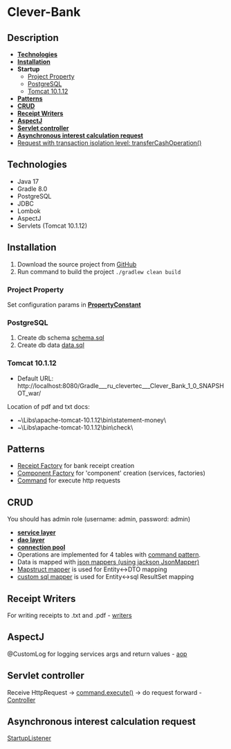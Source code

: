 # Clever-Bank

## Description
- **[Technologies](#Technologies)**
- **[Installation](#Installation)**
- **Startup**
  - [Project Property](#Property)
  - [PostgreSQL](#StartupPostgreSQL)
  - [Tomcat 10.1.12](#StartupTomcat)
- **[Patterns](#Patterns)**
- **[CRUD](#CRUD)** 
- **[Receipt Writers](#writers)**
- **[AspectJ](#AspectJ)**
- **[Servlet controller](#Servlet)**
- **[Asynchronous interest calculation request](#AsynchronousRequest)**
- [Request with transaction isolation level: transferCashOperation()](src/main/java/ru/clevertec/cleverbank/service/impl/AccountTransactionServiceImpl.java)

##  <a id="Technologies"></a> Technologies
- Java 17
- Gradle 8.0
- PostgreSQL
- JDBC
- Lombok
- AspectJ
- Servlets (Tomcat 10.1.12)

## <a id="Installation"></a> Installation

1. Download the source project from [GitHub](https://github.com/KiokK/)
2. Run command to build the project ```./gradlew clean build```

### <a id="Property"></a>Project Property
Set configuration params in **[PropertyConstant](src/main/java/ru/clevertec/cleverbank/configs/PropertyConstant.java)**

### <a id="StartupPostgreSQL"></a> PostgreSQL

1. Create db schema [schema.sql](src/main/java/resources/schema.sql)
2. Create db data [data.sql](src/main/java/resources/data.sql)

### <a id="StartupTomcat"></a> Tomcat 10.1.12

- Default URL: http://localhost:8080/Gradle___ru_clevertec___Clever_Bank_1_0_SNAPSHOT_war/

Location of pdf and txt docs:
- ~\Libs\apache-tomcat-10.1.12\bin\statement-money\
- ~\Libs\apache-tomcat-10.1.12\bin\check\

##  <a id="Patterns"></a> Patterns
- [Receipt Factory](src/main/java/ru/clevertec/cleverbank/factory/ReceiptFactory.java) for bank receipt creation
- [Component Factory](src/main/java/ru/clevertec/cleverbank/configs/container/ComponentFactory.java) for 'component' creation (services, factories)
- [Command](src/main/java/ru/clevertec/cleverbank/command/Command.java) for execute http requests

##  <a id="CRUD"></a> CRUD
You should has admin role (username: admin, password: admin)
- **[service layer](src/main/java/ru/clevertec/cleverbank/service/)**
- **[dao layer](src/main/java/ru/clevertec/cleverbank/dao/)**
- **[connection pool](src/main/java/ru/clevertec/cleverbank/configs/connection/DataSource.java)**
- Operations are implemented for 4 tables with [command pattern](src/main/java/ru/clevertec/cleverbank/command/impl/admin/). 
- Data is mapped with [json mappers (using jackson JsonMapper)](src/main/java/ru/clevertec/cleverbank/mapper/json/)
- [Mapstruct mapper](src/main/java/ru/clevertec/cleverbank/mapper/impl/) is used for Entity<->DTO mapping
- [custom sql mapper](src/main/java/ru/clevertec/cleverbank/mapper/sql/) is used for Entity<->sql ResultSet mapping

##  <a id="writers"></a> Receipt Writers
For writing receipts to .txt and .pdf - [writers](src/main/java/ru/clevertec/cleverbank/writer/)

##  <a id="AspectJ"></a> AspectJ
@CustomLog for logging services args and return values - [aop](src/main/java/ru/clevertec/cleverbank/aop/)

##  <a id="Servlet"></a> Servlet controller
Receive HttpRequest -> [command.execute()](src/main/java/ru/clevertec/cleverbank/command/Command.java)  -> do request forward - [Controller](src/main/java/ru/clevertec/cleverbank/controller/Controller.java)

##  <a id="AsynchronousRequest"></a> Asynchronous interest calculation request
[StartupListener](src/main/java/ru/clevertec/cleverbank/listener/StartupListener.java)
